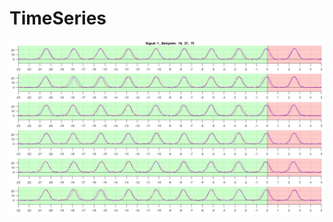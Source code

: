 # TimeSeries
![SampleData](https://github.com/marius-mm/TimeSeries/blob/main/Data/MaTh_MM/2021-05-02%2018_22_22-Figure%201.jpg)
